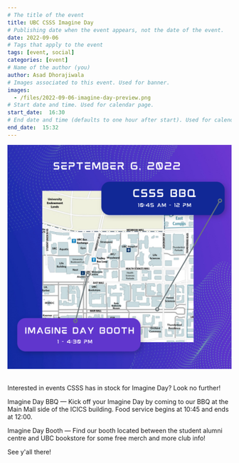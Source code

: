 ```yaml
---
# The title of the event
title: UBC CSSS Imagine Day
# Publishing date when the event appears, not the date of the event.
date: 2022-09-06
# Tags that apply to the event
tags: [event, social]
categories: [event]
# Name of the author (you)
author: Asad Dhorajiwala
# Images associated to this event. Used for banner.
images:
  - /files/2022-09-06-imagine-day-preview.png
# Start date and time. Used for calendar page.
start_date:  16:30
# End date and time (defaults to one hour after start). Used for calendar page.
end_date:  15:32
---
```


<div class="container">
   <div class="row justify-content-center">
     <div class="col-md-8">
       <img src="/files/2022-09-06-imagine-day-map.png" alt="">
     </div>
   </div>
 </div>

 <br/>

 Interested in events CSSS has in stock for Imagine Day? Look no further!

 Imagine Day BBQ — Kick off your Imagine Day by coming to our BBQ at the Main Mall side of the ICICS building. Food service begins at 10:45 and ends at 12:00.

 Imagine Day Booth — Find our booth located between the student alumni centre and UBC bookstore for some free merch and more club info!

 See y'all there!

